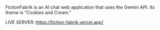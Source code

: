 FictionFabrik is an AI chat web application that uses the Gemini API. Its theme is "Cookies and Cream."

LIVE SERVER: https://fiction-fabrik.vercel.app/
